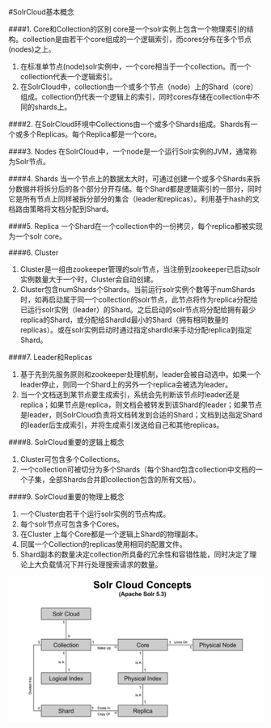 #SolrCloud基本概念

####1. Core和Collection的区别
core是一个solr实例上包含一个物理索引的结构。collection是由若干个core组成的一个逻辑索引，而cores分布在多个节点(nodes)之上。  
1) 在标准单节点(node)solr实例中，一个core相当于一个collection。而一个collection代表一个逻辑索引。  
2) 在SolrCloud中，collection由一个或多个节点（node）上的Shard（core）组成。collection仍代表一个逻辑上的索引，同时cores存储在collection中不同的shards上。

####2. 在SolrCloud环境中Collections由一个或多个Shards组成。Shards有一个或多个Replicas。每个Replica都是一个core。

####3. Nodes
在SolrCloud中，一个node是一个运行Solr实例的JVM，通常称为Solr节点。

####4. Shards
当一个节点上的数据太大时，可通过创建一个或多个Shards来拆分数据并将拆分后的各个部分分开存储。每个Shard都是逻辑索引的一部分，同时它是所有节点上同样被拆分部分的集合（leader和replicas）。利用基于hash的文档路由策略将文档分配到Shard。

####5. Replica
一个Shard在一个collection中的一份拷贝，每个replica都被实现为一个solr core。

####6. Cluster
1) Cluster是一组由zookeeper管理的solr节点，当注册到zookeeper已启动solr实例数量大于一个时，Cluster会自动创建。  
2) Cluster包含numShards个Shards。当前运行solr实例个数等于numShards时，如再启动属于同一个collection的solr节点，此节点将作为replica分配给已运行solr实例（leader）的Shard。之后启动的solr节点将分配给拥有最少replica的Shard，或分配给ShardId最小的Shard（拥有相同数量的replicas）。或在solr实例启动时通过指定shardId来手动分配replica到指定Shard。

####7. Leader和Replicas
1) 基于先到先服务原则和zookeeper处理机制，leader会被自动选中。如果一个leader停止，则同一个Shard上的另外一个replica会被选为leader。  
2) 当一个文档送到某节点要生成索引，系统会先判断该节点时leader还是replica；如果节点是replica，则文档会被转发到该Shard的leader；如果节点是leader，则SolrCloud负责将文档转发到合适的Shard；文档到达指定Shard的leader后生成索引，并将生成索引发送给自己和其他replicas。

####8. SolrCloud重要的逻辑上概念
1) Cluster可包含多个Collections。  
2) 一个collection可被切分为多个Shards（每个Shard包含collection中文档的一个子集，全部Shards合并即collection包含的所有文档）。

####9. SolrCloud重要的物理上概念
1) 一个Cluster由若干个运行solr实例的节点构成。  
2) 每个solr节点可包含多个Cores。  
3) 在Cluster 上每个Core都是一个逻辑上Shard的物理副本。  
4) 同属一个Collection的replicas使用相同的配置文件。  
5) Shard副本的数量决定collection所具备的冗余性和容错性能，同时决定了理论上大负载情况下并行处理搜索请求的数量。  


![solr cloud concepts](images/solr_cloud_concepts.png)